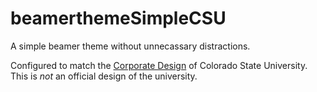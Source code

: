 # beamerthemeSimpleCSU

A simple beamer theme without unnecassary distractions.

Configured to match the [Corporate Design](https://brand.colostate.edu/)
of Colorado State University. This is *not* an official design of the
university.
